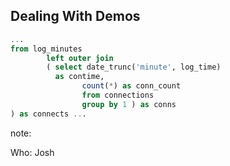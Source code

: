 ## Dealing With Demos

```sql
...
from log_minutes
        left outer join
        ( select date_trunc('minute', log_time) 
          as contime,
                count(*) as conn_count
                from connections
                group by 1 ) as conns
) as connects ...
```

note:

Who: Josh
